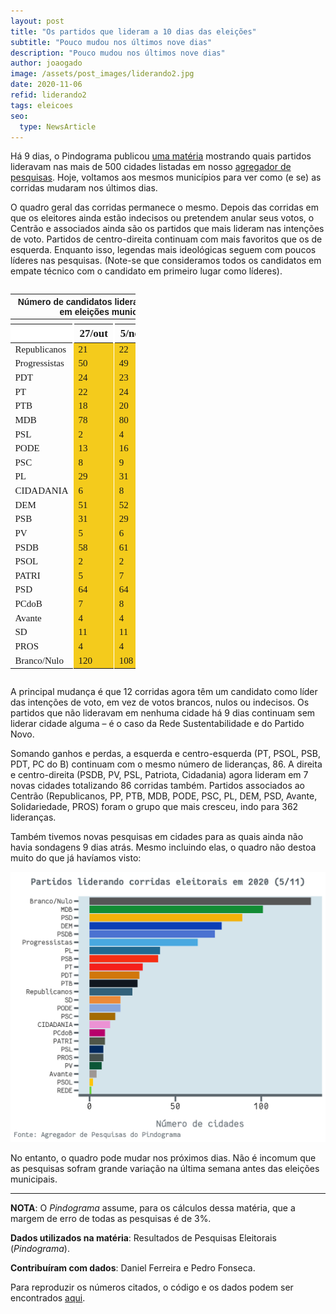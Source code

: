 ```yaml
---
layout: post
title: "Os partidos que lideram a 10 dias das eleições"
subtitle: "Pouco mudou nos últimos nove dias"
description: "Pouco mudou nos últimos nove dias"
author: joaogado
image: /assets/post_images/liderando2.jpg
date: 2020-11-06
refid: liderando2
tags: eleicoes
seo:
  type: NewsArticle
---
```


<p>Há 9 dias, o Pindograma publicou <a href="https://pindograma.com.br/2020/10/27/liderando1.html">uma matéria</a> mostrando quais partidos lideravam nas mais de 500 cidades listadas em nosso <a href="https://pindograma.shinyapps.io/agregador">agregador de pesquisas</a>. Hoje, voltamos aos mesmos municípios para ver como (e se) as corridas mudaram nos últimos dias.</p>
<p>O quadro geral das corridas permanece o mesmo. Depois das corridas em que os eleitores ainda estão indecisos ou pretendem anular seus votos, o Centrão e associados ainda são os partidos que mais lideram nas intenções de voto. Partidos de centro-direita continuam com mais favoritos que os de esquerda. Enquanto isso, legendas mais ideológicas seguem com poucos líderes nas pesquisas. (Note-se que consideramos todos os candidatos em empate técnico com o candidato em primeiro lugar como líderes).</p>
<style>html {
  font-family: -apple-system, BlinkMacSystemFont, 'Segoe UI', Roboto, Oxygen, Ubuntu, Cantarell, 'Helvetica Neue', 'Fira Sans', 'Droid Sans', Arial, sans-serif;
}

#hanvztsueg .gt_table {
  display: table;
  border-collapse: collapse;
  margin-left: auto;
  margin-right: auto;
  color: #333333;
  font-size: 16px;
  font-weight: normal;
  font-style: normal;
  background-color: #FFFFFF;
  width: auto;
  border-top-style: solid;
  border-top-width: 0px;
  border-top-color: #ffffff;
  border-right-style: none;
  border-right-width: 2px;
  border-right-color: #D3D3D3;
  border-bottom-style: solid;
  border-bottom-width: 2px;
  border-bottom-color: #A8A8A8;
  border-left-style: none;
  border-left-width: 2px;
  border-left-color: #D3D3D3;
}

#hanvztsueg .gt_heading {
  background-color: #FFFFFF;
  text-align: center;
  border-bottom-color: #FFFFFF;
  border-left-style: none;
  border-left-width: 1px;
  border-left-color: #D3D3D3;
  border-right-style: none;
  border-right-width: 1px;
  border-right-color: #D3D3D3;
}

#hanvztsueg .gt_title {
  color: #333333;
  font-size: 125%;
  font-weight: initial;
  padding-top: 4px;
  padding-bottom: 4px;
  border-bottom-color: #FFFFFF;
  border-bottom-width: 0;
}

#hanvztsueg .gt_subtitle {
  color: #333333;
  font-size: 85%;
  font-weight: initial;
  padding-top: 0;
  padding-bottom: 4px;
  border-top-color: #FFFFFF;
  border-top-width: 0;
}

#hanvztsueg .gt_bottom_border {
  border-bottom-style: #ffffff;
  border-bottom-width: 2px;
  border-bottom-color: #D3D3D3;
}

#hanvztsueg .gt_col_headings {
  border-top-style: solid;
  border-top-width: 2px;
  border-top-color: #ffffff;
  border-bottom-style: solid;
  border-bottom-width: 2px;
  border-bottom-color: #ffffff;
  border-left-style: none;
  border-left-width: 1px;
  border-left-color: #D3D3D3;
  border-right-style: none;
  border-right-width: 1px;
  border-right-color: #D3D3D3;
}

#hanvztsueg .gt_col_heading {
  color: #FFFFFF;
  background-color: #d27103;
  font-size: 100%;
  font-weight: normal;
  text-transform: inherit;
  border-left-style: none;
  border-left-width: 1px;
  border-left-color: #D3D3D3;
  border-right-style: none;
  border-right-width: 1px;
  border-right-color: #D3D3D3;
  vertical-align: bottom;
  padding-top: 5px;
  padding-bottom: 6px;
  padding-left: 5px;
  padding-right: 5px;
  overflow-x: hidden;
}

#hanvztsueg .gt_column_spanner_outer {
  color: #FFFFFF;
  background-color: #d27103;
  font-size: 100%;
  font-weight: normal;
  text-transform: inherit;
  padding-top: 0;
  padding-bottom: 0;
  padding-left: 4px;
  padding-right: 4px;
}

#hanvztsueg .gt_column_spanner_outer:first-child {
  padding-left: 0;
}

#hanvztsueg .gt_column_spanner_outer:last-child {
  padding-right: 0;
}

#hanvztsueg .gt_column_spanner {
  border-bottom-style: solid;
  border-bottom-width: 2px;
  border-bottom-color: #ffffff;
  vertical-align: bottom;
  padding-top: 5px;
  padding-bottom: 6px;
  overflow-x: hidden;
  display: inline-block;
  width: 100%;
}

#hanvztsueg .gt_group_heading {
  padding: 8px;
  color: #333333;
  background-color: #FFFFFF;
  font-size: 100%;
  font-weight: initial;
  text-transform: inherit;
  border-top-style: solid;
  border-top-width: 2px;
  border-top-color: #D3D3D3;
  border-bottom-style: solid;
  border-bottom-width: 2px;
  border-bottom-color: #D3D3D3;
  border-left-style: none;
  border-left-width: 1px;
  border-left-color: #D3D3D3;
  border-right-style: none;
  border-right-width: 1px;
  border-right-color: #D3D3D3;
  vertical-align: middle;
}

#hanvztsueg .gt_empty_group_heading {
  padding: 0.5px;
  color: #333333;
  background-color: #FFFFFF;
  font-size: 100%;
  font-weight: initial;
  border-top-style: solid;
  border-top-width: 2px;
  border-top-color: #D3D3D3;
  border-bottom-style: solid;
  border-bottom-width: 2px;
  border-bottom-color: #D3D3D3;
  vertical-align: middle;
}

#hanvztsueg .gt_from_md > :first-child {
  margin-top: 0;
}

#hanvztsueg .gt_from_md > :last-child {
  margin-bottom: 0;
}

#hanvztsueg .gt_row {
  padding-top: 8px;
  padding-bottom: 8px;
  padding-left: 5px;
  padding-right: 5px;
  margin: 10px;
  border-top-style: solid;
  border-top-width: 1px;
  border-top-color: #ffffff;
  border-left-style: none;
  border-left-width: 2px;
  border-left-color: #ffffff;
  border-right-style: none;
  border-right-width: 2px;
  border-right-color: #ffffff;
  vertical-align: middle;
  overflow-x: hidden;
}

#hanvztsueg .gt_stub {
  color: #FFFFFF;
  background-color: #6c82a0;
  font-size: 100%;
  font-weight: initial;
  text-transform: inherit;
  border-right-style: solid;
  border-right-width: 2px;
  border-right-color: #ffffff;
  padding-left: 12px;
}

#hanvztsueg .gt_summary_row {
  color: #333333;
  background-color: #FFFFFF;
  text-transform: inherit;
  padding-top: 8px;
  padding-bottom: 8px;
  padding-left: 5px;
  padding-right: 5px;
}

#hanvztsueg .gt_first_summary_row {
  padding-top: 8px;
  padding-bottom: 8px;
  padding-left: 5px;
  padding-right: 5px;
  border-top-style: solid;
  border-top-width: 2px;
  border-top-color: #D3D3D3;
}

#hanvztsueg .gt_grand_summary_row {
  color: #333333;
  background-color: #FFFFFF;
  text-transform: inherit;
  padding-top: 8px;
  padding-bottom: 8px;
  padding-left: 5px;
  padding-right: 5px;
}

#hanvztsueg .gt_first_grand_summary_row {
  padding-top: 8px;
  padding-bottom: 8px;
  padding-left: 5px;
  padding-right: 5px;
  border-top-style: double;
  border-top-width: 6px;
  border-top-color: #D3D3D3;
}

#hanvztsueg .gt_striped {
  background-color: rgba(128, 128, 128, 0.05);
}

#hanvztsueg .gt_table_body {
  border-top-style: solid;
  border-top-width: 2px;
  border-top-color: #ffffff;
  border-bottom-style: solid;
  border-bottom-width: 2px;
  border-bottom-color: #ffffff;
}

#hanvztsueg .gt_footnotes {
  color: #333333;
  background-color: #FFFFFF;
  border-bottom-style: none;
  border-bottom-width: 2px;
  border-bottom-color: #D3D3D3;
  border-left-style: none;
  border-left-width: 2px;
  border-left-color: #D3D3D3;
  border-right-style: none;
  border-right-width: 2px;
  border-right-color: #D3D3D3;
}

#hanvztsueg .gt_footnote {
  margin: 0px;
  font-size: 90%;
  padding: 4px;
}

#hanvztsueg .gt_sourcenotes {
  color: #333333;
  background-color: #FFFFFF;
  border-bottom-style: none;
  border-bottom-width: 2px;
  border-bottom-color: #D3D3D3;
  border-left-style: none;
  border-left-width: 2px;
  border-left-color: #D3D3D3;
  border-right-style: none;
  border-right-width: 2px;
  border-right-color: #D3D3D3;
}

#hanvztsueg .gt_sourcenote {
  font-size: 90%;
  padding: 4px;
}

#hanvztsueg .gt_left {
  text-align: left;
}

#hanvztsueg .gt_center {
  text-align: center;
}

#hanvztsueg .gt_right {
  text-align: right;
  font-variant-numeric: tabular-nums;
}

#hanvztsueg .gt_font_normal {
  font-weight: normal;
}

#hanvztsueg .gt_font_bold {
  font-weight: bold;
}

#hanvztsueg .gt_font_italic {
  font-style: italic;
}

#hanvztsueg .gt_super {
  font-size: 65%;
}

#hanvztsueg .gt_footnote_marks {
  font-style: italic;
  font-size: 65%;
}
</style>
<div id="hanvztsueg" style="overflow-x:auto;overflow-y:auto;width:auto;height:auto;"><table class="gt_table" style="width: 200px;">
  <thead class="gt_header">
    <tr>
      <th colspan="4" class="gt_heading gt_title gt_font_normal" style="font-family: Helvetica; font-weight: bold;">Número de candidatos liderando pesquisas em eleições municipais</th>
    </tr>
    <tr>
      <th colspan="4" class="gt_heading gt_subtitle gt_font_normal gt_bottom_border" style></th>
    </tr>
  </thead>
  <thead class="gt_col_headings">
    <tr>
      <th class="gt_col_heading gt_columns_bottom_border gt_left" rowspan="1" colspan="1" style="background-color: #FFFFFF;"></th>
      <th class="gt_col_heading gt_columns_bottom_border gt_center" rowspan="1" colspan="1" style="vertical-align:  middle border-left-width: 1.5px; border-left-style: solid; border-left-color: #ffffff; border-right-width: 1.5px; border-right-style: solid; border-right-color: #ffffff; font-family: Fantasque Sans Mono; font-size: 17px;">27/out</th>
      <th class="gt_col_heading gt_columns_bottom_border gt_center" rowspan="1" colspan="1" style="vertical-align:  middle border-left-width: 1.5px; border-left-style: solid; border-left-color: #ffffff; border-right-width: 1.5px; border-right-style: solid; border-right-color: #ffffff; font-family: Fantasque Sans Mono; font-size: 17px;">5/nov</th>
      <th class="gt_col_heading gt_columns_bottom_border gt_center" rowspan="1" colspan="1" style="vertical-align:  middle border-left-width: 1.5px; border-left-style: solid; border-left-color: #ffffff; border-right-width: 1.5px; border-right-style: solid; border-right-color: #ffffff; font-family: Fantasque Sans Mono; font-size: 17px;">Mudança</th>
    </tr>
  </thead>
  <tbody class="gt_table_body">
    <tr>
      <td class="gt_row gt_left gt_stub" style="font-family: &#39;Fantasque Sans Mono&#39;; font-size: 15px;">Republicanos</td>
      <td class="gt_row gt_center" style="font-family: Fantasque Sans Mono; font-size: 15px; background-color: #F4CB1C; border-left-width: 1.5px; border-left-style: solid; border-left-color: #ffffff; border-right-width: 1.5px; border-right-style: solid; border-right-color: #ffffff;">21</td>
      <td class="gt_row gt_center" style="font-family: Fantasque Sans Mono; font-size: 15px; background-color: #F4CB1C; border-left-width: 1.5px; border-left-style: solid; border-left-color: #ffffff; border-right-width: 1.5px; border-right-style: solid; border-right-color: #ffffff;">22</td>
      <td class="gt_row gt_center" style="font-family: Fantasque Sans Mono; font-size: 15px; background-color: #F4CB1C; border-left-width: 1.5px; border-left-style: solid; border-left-color: #ffffff; border-right-width: 1.5px; border-right-style: solid; border-right-color: #ffffff;">+1</td>
    </tr>
    <tr>
      <td class="gt_row gt_left gt_stub" style="font-family: &#39;Fantasque Sans Mono&#39;; font-size: 15px;">Progressistas</td>
      <td class="gt_row gt_center" style="font-family: Fantasque Sans Mono; font-size: 15px; background-color: #F4CB1C; border-left-width: 1.5px; border-left-style: solid; border-left-color: #ffffff; border-right-width: 1.5px; border-right-style: solid; border-right-color: #ffffff;">50</td>
      <td class="gt_row gt_center" style="font-family: Fantasque Sans Mono; font-size: 15px; background-color: #F4CB1C; border-left-width: 1.5px; border-left-style: solid; border-left-color: #ffffff; border-right-width: 1.5px; border-right-style: solid; border-right-color: #ffffff;">49</td>
      <td class="gt_row gt_center" style="font-family: Fantasque Sans Mono; font-size: 15px; background-color: #F4CB1C; border-left-width: 1.5px; border-left-style: solid; border-left-color: #ffffff; border-right-width: 1.5px; border-right-style: solid; border-right-color: #ffffff;">-1</td>
    </tr>
    <tr>
      <td class="gt_row gt_left gt_stub" style="font-family: &#39;Fantasque Sans Mono&#39;; font-size: 15px;">PDT</td>
      <td class="gt_row gt_center" style="font-family: Fantasque Sans Mono; font-size: 15px; background-color: #F4CB1C; border-left-width: 1.5px; border-left-style: solid; border-left-color: #ffffff; border-right-width: 1.5px; border-right-style: solid; border-right-color: #ffffff;">24</td>
      <td class="gt_row gt_center" style="font-family: Fantasque Sans Mono; font-size: 15px; background-color: #F4CB1C; border-left-width: 1.5px; border-left-style: solid; border-left-color: #ffffff; border-right-width: 1.5px; border-right-style: solid; border-right-color: #ffffff;">23</td>
      <td class="gt_row gt_center" style="font-family: Fantasque Sans Mono; font-size: 15px; background-color: #F4CB1C; border-left-width: 1.5px; border-left-style: solid; border-left-color: #ffffff; border-right-width: 1.5px; border-right-style: solid; border-right-color: #ffffff;">-1</td>
    </tr>
    <tr>
      <td class="gt_row gt_left gt_stub" style="font-family: &#39;Fantasque Sans Mono&#39;; font-size: 15px;">PT</td>
      <td class="gt_row gt_center" style="font-family: Fantasque Sans Mono; font-size: 15px; background-color: #F4CB1C; border-left-width: 1.5px; border-left-style: solid; border-left-color: #ffffff; border-right-width: 1.5px; border-right-style: solid; border-right-color: #ffffff;">22</td>
      <td class="gt_row gt_center" style="font-family: Fantasque Sans Mono; font-size: 15px; background-color: #F4CB1C; border-left-width: 1.5px; border-left-style: solid; border-left-color: #ffffff; border-right-width: 1.5px; border-right-style: solid; border-right-color: #ffffff;">24</td>
      <td class="gt_row gt_center" style="font-family: Fantasque Sans Mono; font-size: 15px; background-color: #F4CB1C; border-left-width: 1.5px; border-left-style: solid; border-left-color: #ffffff; border-right-width: 1.5px; border-right-style: solid; border-right-color: #ffffff;">+2</td>
    </tr>
    <tr>
      <td class="gt_row gt_left gt_stub" style="font-family: &#39;Fantasque Sans Mono&#39;; font-size: 15px;">PTB</td>
      <td class="gt_row gt_center" style="font-family: Fantasque Sans Mono; font-size: 15px; background-color: #F4CB1C; border-left-width: 1.5px; border-left-style: solid; border-left-color: #ffffff; border-right-width: 1.5px; border-right-style: solid; border-right-color: #ffffff;">18</td>
      <td class="gt_row gt_center" style="font-family: Fantasque Sans Mono; font-size: 15px; background-color: #F4CB1C; border-left-width: 1.5px; border-left-style: solid; border-left-color: #ffffff; border-right-width: 1.5px; border-right-style: solid; border-right-color: #ffffff;">20</td>
      <td class="gt_row gt_center" style="font-family: Fantasque Sans Mono; font-size: 15px; background-color: #F4CB1C; border-left-width: 1.5px; border-left-style: solid; border-left-color: #ffffff; border-right-width: 1.5px; border-right-style: solid; border-right-color: #ffffff;">+2</td>
    </tr>
    <tr>
      <td class="gt_row gt_left gt_stub" style="font-family: &#39;Fantasque Sans Mono&#39;; font-size: 15px;">MDB</td>
      <td class="gt_row gt_center" style="font-family: Fantasque Sans Mono; font-size: 15px; background-color: #F4CB1C; border-left-width: 1.5px; border-left-style: solid; border-left-color: #ffffff; border-right-width: 1.5px; border-right-style: solid; border-right-color: #ffffff;">78</td>
      <td class="gt_row gt_center" style="font-family: Fantasque Sans Mono; font-size: 15px; background-color: #F4CB1C; border-left-width: 1.5px; border-left-style: solid; border-left-color: #ffffff; border-right-width: 1.5px; border-right-style: solid; border-right-color: #ffffff;">80</td>
      <td class="gt_row gt_center" style="font-family: Fantasque Sans Mono; font-size: 15px; background-color: #F4CB1C; border-left-width: 1.5px; border-left-style: solid; border-left-color: #ffffff; border-right-width: 1.5px; border-right-style: solid; border-right-color: #ffffff;">+2</td>
    </tr>
    <tr>
      <td class="gt_row gt_left gt_stub" style="font-family: &#39;Fantasque Sans Mono&#39;; font-size: 15px;">PSL</td>
      <td class="gt_row gt_center" style="font-family: Fantasque Sans Mono; font-size: 15px; background-color: #F4CB1C; border-left-width: 1.5px; border-left-style: solid; border-left-color: #ffffff; border-right-width: 1.5px; border-right-style: solid; border-right-color: #ffffff;">2</td>
      <td class="gt_row gt_center" style="font-family: Fantasque Sans Mono; font-size: 15px; background-color: #F4CB1C; border-left-width: 1.5px; border-left-style: solid; border-left-color: #ffffff; border-right-width: 1.5px; border-right-style: solid; border-right-color: #ffffff;">4</td>
      <td class="gt_row gt_center" style="font-family: Fantasque Sans Mono; font-size: 15px; background-color: #F4CB1C; border-left-width: 1.5px; border-left-style: solid; border-left-color: #ffffff; border-right-width: 1.5px; border-right-style: solid; border-right-color: #ffffff;">+2</td>
    </tr>
    <tr>
      <td class="gt_row gt_left gt_stub" style="font-family: &#39;Fantasque Sans Mono&#39;; font-size: 15px;">PODE</td>
      <td class="gt_row gt_center" style="font-family: Fantasque Sans Mono; font-size: 15px; background-color: #F4CB1C; border-left-width: 1.5px; border-left-style: solid; border-left-color: #ffffff; border-right-width: 1.5px; border-right-style: solid; border-right-color: #ffffff;">13</td>
      <td class="gt_row gt_center" style="font-family: Fantasque Sans Mono; font-size: 15px; background-color: #F4CB1C; border-left-width: 1.5px; border-left-style: solid; border-left-color: #ffffff; border-right-width: 1.5px; border-right-style: solid; border-right-color: #ffffff;">16</td>
      <td class="gt_row gt_center" style="font-family: Fantasque Sans Mono; font-size: 15px; background-color: #F4CB1C; border-left-width: 1.5px; border-left-style: solid; border-left-color: #ffffff; border-right-width: 1.5px; border-right-style: solid; border-right-color: #ffffff;">+3</td>
    </tr>
    <tr>
      <td class="gt_row gt_left gt_stub" style="font-family: &#39;Fantasque Sans Mono&#39;; font-size: 15px;">PSC</td>
      <td class="gt_row gt_center" style="font-family: Fantasque Sans Mono; font-size: 15px; background-color: #F4CB1C; border-left-width: 1.5px; border-left-style: solid; border-left-color: #ffffff; border-right-width: 1.5px; border-right-style: solid; border-right-color: #ffffff;">8</td>
      <td class="gt_row gt_center" style="font-family: Fantasque Sans Mono; font-size: 15px; background-color: #F4CB1C; border-left-width: 1.5px; border-left-style: solid; border-left-color: #ffffff; border-right-width: 1.5px; border-right-style: solid; border-right-color: #ffffff;">9</td>
      <td class="gt_row gt_center" style="font-family: Fantasque Sans Mono; font-size: 15px; background-color: #F4CB1C; border-left-width: 1.5px; border-left-style: solid; border-left-color: #ffffff; border-right-width: 1.5px; border-right-style: solid; border-right-color: #ffffff;">+1</td>
    </tr>
    <tr>
      <td class="gt_row gt_left gt_stub" style="font-family: &#39;Fantasque Sans Mono&#39;; font-size: 15px;">PL</td>
      <td class="gt_row gt_center" style="font-family: Fantasque Sans Mono; font-size: 15px; background-color: #F4CB1C; border-left-width: 1.5px; border-left-style: solid; border-left-color: #ffffff; border-right-width: 1.5px; border-right-style: solid; border-right-color: #ffffff;">29</td>
      <td class="gt_row gt_center" style="font-family: Fantasque Sans Mono; font-size: 15px; background-color: #F4CB1C; border-left-width: 1.5px; border-left-style: solid; border-left-color: #ffffff; border-right-width: 1.5px; border-right-style: solid; border-right-color: #ffffff;">31</td>
      <td class="gt_row gt_center" style="font-family: Fantasque Sans Mono; font-size: 15px; background-color: #F4CB1C; border-left-width: 1.5px; border-left-style: solid; border-left-color: #ffffff; border-right-width: 1.5px; border-right-style: solid; border-right-color: #ffffff;">+2</td>
    </tr>
    <tr>
      <td class="gt_row gt_left gt_stub" style="font-family: &#39;Fantasque Sans Mono&#39;; font-size: 15px;">CIDADANIA</td>
      <td class="gt_row gt_center" style="font-family: Fantasque Sans Mono; font-size: 15px; background-color: #F4CB1C; border-left-width: 1.5px; border-left-style: solid; border-left-color: #ffffff; border-right-width: 1.5px; border-right-style: solid; border-right-color: #ffffff;">6</td>
      <td class="gt_row gt_center" style="font-family: Fantasque Sans Mono; font-size: 15px; background-color: #F4CB1C; border-left-width: 1.5px; border-left-style: solid; border-left-color: #ffffff; border-right-width: 1.5px; border-right-style: solid; border-right-color: #ffffff;">8</td>
      <td class="gt_row gt_center" style="font-family: Fantasque Sans Mono; font-size: 15px; background-color: #F4CB1C; border-left-width: 1.5px; border-left-style: solid; border-left-color: #ffffff; border-right-width: 1.5px; border-right-style: solid; border-right-color: #ffffff;">+2</td>
    </tr>
    <tr>
      <td class="gt_row gt_left gt_stub" style="font-family: &#39;Fantasque Sans Mono&#39;; font-size: 15px;">DEM</td>
      <td class="gt_row gt_center" style="font-family: Fantasque Sans Mono; font-size: 15px; background-color: #F4CB1C; border-left-width: 1.5px; border-left-style: solid; border-left-color: #ffffff; border-right-width: 1.5px; border-right-style: solid; border-right-color: #ffffff;">51</td>
      <td class="gt_row gt_center" style="font-family: Fantasque Sans Mono; font-size: 15px; background-color: #F4CB1C; border-left-width: 1.5px; border-left-style: solid; border-left-color: #ffffff; border-right-width: 1.5px; border-right-style: solid; border-right-color: #ffffff;">52</td>
      <td class="gt_row gt_center" style="font-family: Fantasque Sans Mono; font-size: 15px; background-color: #F4CB1C; border-left-width: 1.5px; border-left-style: solid; border-left-color: #ffffff; border-right-width: 1.5px; border-right-style: solid; border-right-color: #ffffff;">+1</td>
    </tr>
    <tr>
      <td class="gt_row gt_left gt_stub" style="font-family: &#39;Fantasque Sans Mono&#39;; font-size: 15px;">PSB</td>
      <td class="gt_row gt_center" style="font-family: Fantasque Sans Mono; font-size: 15px; background-color: #F4CB1C; border-left-width: 1.5px; border-left-style: solid; border-left-color: #ffffff; border-right-width: 1.5px; border-right-style: solid; border-right-color: #ffffff;">31</td>
      <td class="gt_row gt_center" style="font-family: Fantasque Sans Mono; font-size: 15px; background-color: #F4CB1C; border-left-width: 1.5px; border-left-style: solid; border-left-color: #ffffff; border-right-width: 1.5px; border-right-style: solid; border-right-color: #ffffff;">29</td>
      <td class="gt_row gt_center" style="font-family: Fantasque Sans Mono; font-size: 15px; background-color: #F4CB1C; border-left-width: 1.5px; border-left-style: solid; border-left-color: #ffffff; border-right-width: 1.5px; border-right-style: solid; border-right-color: #ffffff;">-2</td>
    </tr>
    <tr>
      <td class="gt_row gt_left gt_stub" style="font-family: &#39;Fantasque Sans Mono&#39;; font-size: 15px;">PV</td>
      <td class="gt_row gt_center" style="font-family: Fantasque Sans Mono; font-size: 15px; background-color: #F4CB1C; border-left-width: 1.5px; border-left-style: solid; border-left-color: #ffffff; border-right-width: 1.5px; border-right-style: solid; border-right-color: #ffffff;">5</td>
      <td class="gt_row gt_center" style="font-family: Fantasque Sans Mono; font-size: 15px; background-color: #F4CB1C; border-left-width: 1.5px; border-left-style: solid; border-left-color: #ffffff; border-right-width: 1.5px; border-right-style: solid; border-right-color: #ffffff;">6</td>
      <td class="gt_row gt_center" style="font-family: Fantasque Sans Mono; font-size: 15px; background-color: #F4CB1C; border-left-width: 1.5px; border-left-style: solid; border-left-color: #ffffff; border-right-width: 1.5px; border-right-style: solid; border-right-color: #ffffff;">+1</td>
    </tr>
    <tr>
      <td class="gt_row gt_left gt_stub" style="font-family: &#39;Fantasque Sans Mono&#39;; font-size: 15px;">PSDB</td>
      <td class="gt_row gt_center" style="font-family: Fantasque Sans Mono; font-size: 15px; background-color: #F4CB1C; border-left-width: 1.5px; border-left-style: solid; border-left-color: #ffffff; border-right-width: 1.5px; border-right-style: solid; border-right-color: #ffffff;">58</td>
      <td class="gt_row gt_center" style="font-family: Fantasque Sans Mono; font-size: 15px; background-color: #F4CB1C; border-left-width: 1.5px; border-left-style: solid; border-left-color: #ffffff; border-right-width: 1.5px; border-right-style: solid; border-right-color: #ffffff;">61</td>
      <td class="gt_row gt_center" style="font-family: Fantasque Sans Mono; font-size: 15px; background-color: #F4CB1C; border-left-width: 1.5px; border-left-style: solid; border-left-color: #ffffff; border-right-width: 1.5px; border-right-style: solid; border-right-color: #ffffff;">+3</td>
    </tr>
    <tr>
      <td class="gt_row gt_left gt_stub" style="font-family: &#39;Fantasque Sans Mono&#39;; font-size: 15px;">PSOL</td>
      <td class="gt_row gt_center" style="font-family: Fantasque Sans Mono; font-size: 15px; background-color: #F4CB1C; border-left-width: 1.5px; border-left-style: solid; border-left-color: #ffffff; border-right-width: 1.5px; border-right-style: solid; border-right-color: #ffffff;">2</td>
      <td class="gt_row gt_center" style="font-family: Fantasque Sans Mono; font-size: 15px; background-color: #F4CB1C; border-left-width: 1.5px; border-left-style: solid; border-left-color: #ffffff; border-right-width: 1.5px; border-right-style: solid; border-right-color: #ffffff;">2</td>
      <td class="gt_row gt_center" style="font-family: Fantasque Sans Mono; font-size: 15px; background-color: #F4CB1C; border-left-width: 1.5px; border-left-style: solid; border-left-color: #ffffff; border-right-width: 1.5px; border-right-style: solid; border-right-color: #ffffff;">+0</td>
    </tr>
    <tr>
      <td class="gt_row gt_left gt_stub" style="font-family: &#39;Fantasque Sans Mono&#39;; font-size: 15px;">PATRI</td>
      <td class="gt_row gt_center" style="font-family: Fantasque Sans Mono; font-size: 15px; background-color: #F4CB1C; border-left-width: 1.5px; border-left-style: solid; border-left-color: #ffffff; border-right-width: 1.5px; border-right-style: solid; border-right-color: #ffffff;">5</td>
      <td class="gt_row gt_center" style="font-family: Fantasque Sans Mono; font-size: 15px; background-color: #F4CB1C; border-left-width: 1.5px; border-left-style: solid; border-left-color: #ffffff; border-right-width: 1.5px; border-right-style: solid; border-right-color: #ffffff;">7</td>
      <td class="gt_row gt_center" style="font-family: Fantasque Sans Mono; font-size: 15px; background-color: #F4CB1C; border-left-width: 1.5px; border-left-style: solid; border-left-color: #ffffff; border-right-width: 1.5px; border-right-style: solid; border-right-color: #ffffff;">+2</td>
    </tr>
    <tr>
      <td class="gt_row gt_left gt_stub" style="font-family: &#39;Fantasque Sans Mono&#39;; font-size: 15px;">PSD</td>
      <td class="gt_row gt_center" style="font-family: Fantasque Sans Mono; font-size: 15px; background-color: #F4CB1C; border-left-width: 1.5px; border-left-style: solid; border-left-color: #ffffff; border-right-width: 1.5px; border-right-style: solid; border-right-color: #ffffff;">64</td>
      <td class="gt_row gt_center" style="font-family: Fantasque Sans Mono; font-size: 15px; background-color: #F4CB1C; border-left-width: 1.5px; border-left-style: solid; border-left-color: #ffffff; border-right-width: 1.5px; border-right-style: solid; border-right-color: #ffffff;">64</td>
      <td class="gt_row gt_center" style="font-family: Fantasque Sans Mono; font-size: 15px; background-color: #F4CB1C; border-left-width: 1.5px; border-left-style: solid; border-left-color: #ffffff; border-right-width: 1.5px; border-right-style: solid; border-right-color: #ffffff;">+0</td>
    </tr>
    <tr>
      <td class="gt_row gt_left gt_stub" style="font-family: &#39;Fantasque Sans Mono&#39;; font-size: 15px;">PCdoB</td>
      <td class="gt_row gt_center" style="font-family: Fantasque Sans Mono; font-size: 15px; background-color: #F4CB1C; border-left-width: 1.5px; border-left-style: solid; border-left-color: #ffffff; border-right-width: 1.5px; border-right-style: solid; border-right-color: #ffffff;">7</td>
      <td class="gt_row gt_center" style="font-family: Fantasque Sans Mono; font-size: 15px; background-color: #F4CB1C; border-left-width: 1.5px; border-left-style: solid; border-left-color: #ffffff; border-right-width: 1.5px; border-right-style: solid; border-right-color: #ffffff;">8</td>
      <td class="gt_row gt_center" style="font-family: Fantasque Sans Mono; font-size: 15px; background-color: #F4CB1C; border-left-width: 1.5px; border-left-style: solid; border-left-color: #ffffff; border-right-width: 1.5px; border-right-style: solid; border-right-color: #ffffff;">+1</td>
    </tr>
    <tr>
      <td class="gt_row gt_left gt_stub" style="font-family: &#39;Fantasque Sans Mono&#39;; font-size: 15px;">Avante</td>
      <td class="gt_row gt_center" style="font-family: Fantasque Sans Mono; font-size: 15px; background-color: #F4CB1C; border-left-width: 1.5px; border-left-style: solid; border-left-color: #ffffff; border-right-width: 1.5px; border-right-style: solid; border-right-color: #ffffff;">4</td>
      <td class="gt_row gt_center" style="font-family: Fantasque Sans Mono; font-size: 15px; background-color: #F4CB1C; border-left-width: 1.5px; border-left-style: solid; border-left-color: #ffffff; border-right-width: 1.5px; border-right-style: solid; border-right-color: #ffffff;">4</td>
      <td class="gt_row gt_center" style="font-family: Fantasque Sans Mono; font-size: 15px; background-color: #F4CB1C; border-left-width: 1.5px; border-left-style: solid; border-left-color: #ffffff; border-right-width: 1.5px; border-right-style: solid; border-right-color: #ffffff;">+0</td>
    </tr>
    <tr>
      <td class="gt_row gt_left gt_stub" style="font-family: &#39;Fantasque Sans Mono&#39;; font-size: 15px;">SD</td>
      <td class="gt_row gt_center" style="font-family: Fantasque Sans Mono; font-size: 15px; background-color: #F4CB1C; border-left-width: 1.5px; border-left-style: solid; border-left-color: #ffffff; border-right-width: 1.5px; border-right-style: solid; border-right-color: #ffffff;">11</td>
      <td class="gt_row gt_center" style="font-family: Fantasque Sans Mono; font-size: 15px; background-color: #F4CB1C; border-left-width: 1.5px; border-left-style: solid; border-left-color: #ffffff; border-right-width: 1.5px; border-right-style: solid; border-right-color: #ffffff;">11</td>
      <td class="gt_row gt_center" style="font-family: Fantasque Sans Mono; font-size: 15px; background-color: #F4CB1C; border-left-width: 1.5px; border-left-style: solid; border-left-color: #ffffff; border-right-width: 1.5px; border-right-style: solid; border-right-color: #ffffff;">+0</td>
    </tr>
    <tr>
      <td class="gt_row gt_left gt_stub" style="font-family: &#39;Fantasque Sans Mono&#39;; font-size: 15px;">PROS</td>
      <td class="gt_row gt_center" style="font-family: Fantasque Sans Mono; font-size: 15px; background-color: #F4CB1C; border-left-width: 1.5px; border-left-style: solid; border-left-color: #ffffff; border-right-width: 1.5px; border-right-style: solid; border-right-color: #ffffff;">4</td>
      <td class="gt_row gt_center" style="font-family: Fantasque Sans Mono; font-size: 15px; background-color: #F4CB1C; border-left-width: 1.5px; border-left-style: solid; border-left-color: #ffffff; border-right-width: 1.5px; border-right-style: solid; border-right-color: #ffffff;">4</td>
      <td class="gt_row gt_center" style="font-family: Fantasque Sans Mono; font-size: 15px; background-color: #F4CB1C; border-left-width: 1.5px; border-left-style: solid; border-left-color: #ffffff; border-right-width: 1.5px; border-right-style: solid; border-right-color: #ffffff;">+0</td>
    </tr>
    <tr>
      <td class="gt_row gt_left gt_stub" style="font-family: &#39;Fantasque Sans Mono&#39;; font-size: 15px;">Branco/Nulo</td>
      <td class="gt_row gt_center" style="font-family: Fantasque Sans Mono; font-size: 15px; background-color: #F4CB1C; border-left-width: 1.5px; border-left-style: solid; border-left-color: #ffffff; border-right-width: 1.5px; border-right-style: solid; border-right-color: #ffffff;">120</td>
      <td class="gt_row gt_center" style="font-family: Fantasque Sans Mono; font-size: 15px; background-color: #F4CB1C; border-left-width: 1.5px; border-left-style: solid; border-left-color: #ffffff; border-right-width: 1.5px; border-right-style: solid; border-right-color: #ffffff;">108</td>
      <td class="gt_row gt_center" style="font-family: Fantasque Sans Mono; font-size: 15px; background-color: #F4CB1C; border-left-width: 1.5px; border-left-style: solid; border-left-color: #ffffff; border-right-width: 1.5px; border-right-style: solid; border-right-color: #ffffff;">-12</td>
    </tr>
  </tbody>
  
  
</table></div>
<p>A principal mudança é que 12 corridas agora têm um candidato como líder das intenções de voto, em vez de votos brancos, nulos ou indecisos. Os partidos que não lideravam em nenhuma cidade há 9 dias continuam sem liderar cidade alguma – é o caso da Rede Sustentabilidade e do Partido Novo.</p>
<p>Somando ganhos e perdas, a esquerda e centro-esquerda (PT, PSOL, PSB, PDT, PC do B) continuam com o mesmo número de lideranças, 86. A direita e centro-direita (PSDB, PV, PSL, Patriota, Cidadania) agora lideram em 7 novas cidades totalizando 86 corridas também. Partidos associados ao Centrão (Republicanos, PP, PTB, MDB, PODE, PSC, PL, DEM, PSD, Avante, Solidariedade, PROS) foram o grupo que mais cresceu, indo para 362 lideranças.</p>
<p>Também tivemos novas pesquisas em cidades para as quais ainda não havia sondagens 9 dias atrás. Mesmo incluindo elas, o quadro não destoa muito do que já havíamos visto:</p>
<p><img src="/assets/post_images/liderando2_files/figure-html/unnamed-chunk-4-1.png" width="672" /></p>

<p>No entanto, o quadro pode mudar nos próximos dias. Não é incomum que as pesquisas sofram grande variação na última semana antes das eleições municipais.</p>

<hr />
<p><strong>NOTA</strong>: O <em>Pindograma</em> assume, para os cálculos dessa matéria, que a margem de erro de todas as pesquisas é de 3%.</p>
<p><strong>Dados utilizados na matéria</strong>: Resultados de Pesquisas Eleitorais (<em>Pindograma</em>).</p>
<p><strong>Contribuíram com dados</strong>: Daniel Ferreira e Pedro Fonseca.</p>
<p>Para reproduzir os números citados, o código e os dados podem ser encontrados <a href="https://github.com/pindograma/materias/blob/master/2020-11-05-liderando2/liderando2.Rmd">aqui</a>.</p>
